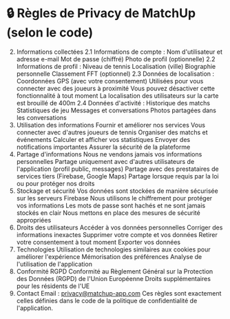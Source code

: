 # 🔒 Règles de Privacy de MatchUp (selon le code)

2. Informations collectées
2.1 Informations de compte :
Nom d'utilisateur et adresse e-mail
Mot de passe (chiffré)
Photo de profil (optionnelle)
2.2 Informations de profil :
Niveau de tennis
Localisation (ville)
Biographie personnelle
Classement FFT (optionnel)
2.3 Données de localisation :
Coordonnées GPS (avec votre consentement)
Utilisées pour vous connecter avec des joueurs à proximité
Vous pouvez désactiver cette fonctionnalité à tout moment
La localisation des utilisateurs sur la carte est brouillé de 400m 
2.4 Données d'activité :
Historique des matchs
Statistiques de jeu
Messages et conversations
Photos partagées dans les conversations
2. Utilisation des informations
Fournir et améliorer nos services
Vous connecter avec d'autres joueurs de tennis
Organiser des matchs et événements
Calculer et afficher vos statistiques
Envoyer des notifications importantes
Assurer la sécurité de la plateforme
3. Partage d'informations
Nous ne vendons jamais vos informations personnelles
Partage uniquement avec d'autres utilisateurs de l'application (profil public, messages)
Partage avec des prestataires de services tiers (Firebase, Google Maps)
Partage lorsque requis par la loi ou pour protéger nos droits
4. Stockage et sécurité
Vos données sont stockées de manière sécurisée sur les serveurs Firebase
Nous utilisons le chiffrement pour protéger vos informations
Les mots de passe sont hachés et ne sont jamais stockés en clair
Nous mettons en place des mesures de sécurité appropriées
5. Droits des utilisateurs
Accéder à vos données personnelles
Corriger des informations inexactes
Supprimer votre compte et vos données
Retirer votre consentement à tout moment
Exporter vos données
6. Technologies
Utilisation de technologies similaires aux cookies pour améliorer l'expérience
Mémorisation des préférences
Analyse de l'utilisation de l'application
7. Conformité RGPD
Conformité au Règlement Général sur la Protection des Données (RGPD) de l'Union Européenne
Droits supplémentaires pour les résidents de l'UE
8. Contact
Email : privacy@matchup-app.com
Ces règles sont exactement celles définies dans le code de la politique de confidentialité de l'application.

